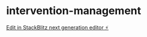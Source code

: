 # intervention-management

[Edit in StackBlitz next generation editor ⚡️](https://stackblitz.com/~/github.com/lordghazi/intervention-management)